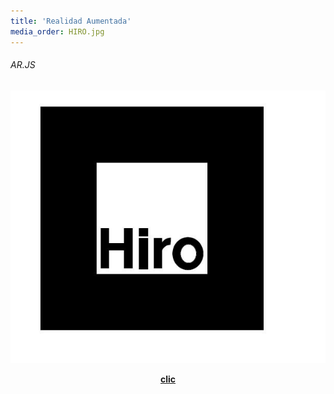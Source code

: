 ```yaml
---
title: 'Realidad Aumentada'
media_order: HIRO.jpg
---
```


######  AR.JS

![](HIRO.jpg)

<p><center><a href="https://alejandramontenegro.com/user/pages/01.home/realidad/three.js/examples/mobile-performance.html" target="_blank" rel="nofollow noopener noreferrer" class="external-link no-image">
  <strong>clic</strong>
</a></center></p>



